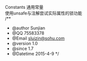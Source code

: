 Constants 通用常量<br/>
使用unsafe与注解尝试实际属性的锁功能 <br/>
/**
 * @author Sunjian
 * @QQ 75583378
 * @Email sluizin@sohu.com
 * @version 1.0
 * @since 1.7
 * @Datetime 2015-4-9
 */<br/>
